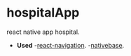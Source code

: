 # hospitalApp
 react native app hospital. 
 
- **Used**
-[react-navigation](https://github.com/react-navigation/react-navigation).
-[nativebase](https://docs.nativebase.io/docs/GetStarted.html).
